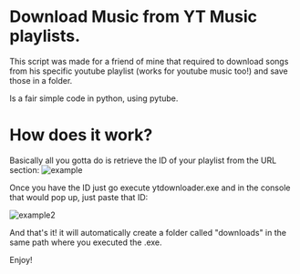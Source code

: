 # Download Music from YT Music playlists.

This script was made for a friend of mine that required to download songs from his specific youtube playlist (works for youtube music too!) and save those in a folder.

Is a fair simple code in python, using pytube.

<h1>How does it work?</h1>

Basically all you gotta do is retrieve the ID of your playlist from the URL section:
![example](https://github.com/Dessmondd/YTPlaylistDownloader/assets/97458634/ea78d460-09ef-4ea5-a845-7f2c9b8b2697)

Once you have the ID just go execute ytdownloader.exe and in the console that would pop up, just paste that ID:

![example2](https://github.com/Dessmondd/YTPlaylistDownloader/assets/97458634/54a0d741-31bb-404d-8762-c8df27cf0e31)

And that's it! it will automatically create a folder called "downloads" in the same path where you executed the .exe.

Enjoy!
